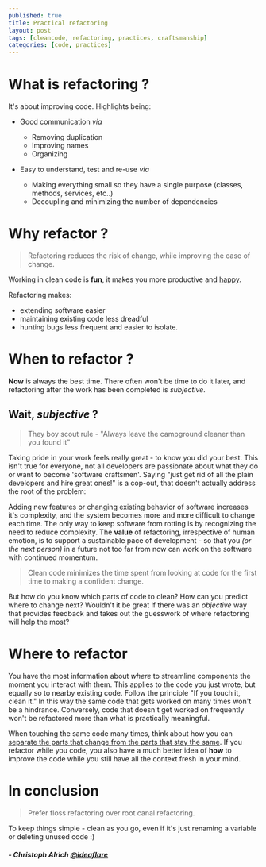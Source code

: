 ```yaml
---
published: true
title: Practical refactoring
layout: post
tags: [cleancode, refactoring, practices, craftsmanship]
categories: [code, practices]
---
```

# What is refactoring ?

It's about improving code. Highlights being:

* Good communication _via_
  * Removing duplication 
  * Improving names
  * Organizing

* Easy to understand, test and re-use _via_
  * Making everything small so they have a single purpose (classes, methods, services, etc..) 
  * Decoupling and minimizing the number of dependencies

# Why refactor ?

> Refactoring reduces the risk of change, while improving the ease of change.

Working in clean code is **fun**, it makes you more productive and [happy](http://stackoverflow.com/research/developer-survey-2016#developers-who-code-are-happy-developers).

Refactoring makes:

* extending software easier
* maintaining existing code less dreadful
* hunting bugs less frequent and easier to isolate. 

# When to refactor ?

**Now** is always the best time. There often won't be time to do it later, and refactoring after the work has been completed is _subjective_.

## Wait, _subjective_ ?

> They boy scout rule - "Always leave the campground cleaner than you found it"

Taking pride in your work feels really great - to know you did your best. This isn't true for everyone, not all developers are passionate about what they do or want to become 'software craftsmen'. Saying "just get rid of all the plain developers and hire great ones!" is a cop-out, that doesn't actually address the root of the problem: 

Adding new features or changing existing behavior of software increases it's complexity, and the system becomes more and more difficult to change each time. The only way to keep software from rotting is by recognizing the need to reduce complexity. The **value** of refactoring, irrespective of human emotion, is to support a sustainable pace of development - so that you _(or the next person)_ in a future not too far from now can work on the software with continued momentum.

> Clean code minimizes the time spent from looking at code for the first time to making a confident change.

But how do you know which parts of code to clean? How can you predict where to change next? Wouldn't it be great if there was an *objective* way that provides feedback and takes out the guesswork of where refactoring will help the most?

# Where to refactor

You have the most information about *where* to streamline components the moment you interact with them. This applies to the code you just wrote, but equally so to nearby existing code. Follow the principle "If you touch it, clean it." In this way the same code that gets worked on many times won't be a hindrance. Conversely, code that doesn't get worked on frequently won't be refactored more than what is practically meaningful.

When touching the same code many times, think about how you can [separate the parts that change from the parts that stay the same](https://en.wikipedia.org/wiki/Open/closed_principle). If you refactor while you code, you also have a much better idea of **how** to improve the code while you still have all the context fresh in your mind.

# In conclusion

> Prefer floss refactoring over root canal refactoring.

To keep things simple - clean as you go, even if it's just renaming a variable or deleting unused code :)

##### - Christoph Alrich [@ideaflare](https://twitter.com/ideaflare)